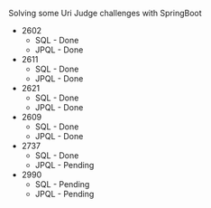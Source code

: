 Solving some Uri Judge challenges with SpringBoot

* 2602
  * SQL - Done
  * JPQL - Done
* 2611
  * SQL - Done
  * JPQL - Done
* 2621
  * SQL - Done
  * JPQL - Done
* 2609
  * SQL - Done
  * JPQL - Done
* 2737
  * SQL - Done
  * JPQL - Pending
* 2990
  * SQL - Pending
  * JPQL - Pending